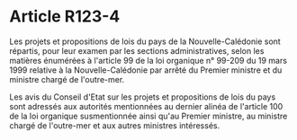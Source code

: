 # Article R123-4

Les projets et propositions de lois du pays de la Nouvelle-Calédonie sont répartis, pour leur examen par les sections administratives, selon les matières énumérées à l'article 99 de la loi organique n° 99-209 du 19 mars 1999 relative à la Nouvelle-Calédonie par arrêté du Premier ministre et du ministre chargé de l'outre-mer.

Les avis du Conseil d'Etat sur les projets et propositions de lois du pays sont adressés aux autorités mentionnées au dernier alinéa de l'article 100 de la loi organique susmentionnée ainsi qu'au Premier ministre, au ministre chargé de l'outre-mer et aux autres ministres intéressés.
